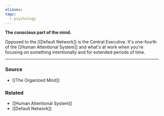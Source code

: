 ```yaml
---
aliases: 
tags:
  - psychology
---
```

**The conscious part of the mind.**

Opposed to the [[Default Network]] is the Central Executive. It's one-fourth of the [[Human Attentional System]] and what's at work when you're focusing on something intentionally and for extended periods of time.

---

### Source
- [[The Organized Mind]]

### Related
- [[Human Attentional System]]
- [[Default Network]]